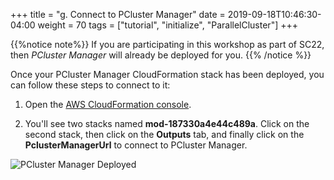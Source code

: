 +++
title = "g. Connect to PCluster Manager"
date = 2019-09-18T10:46:30-04:00
weight = 70
tags = ["tutorial", "initialize", "ParallelCluster"]
+++

{{%notice note%}}
If you are participating in this workshop as part of SC22, then *PCluster Manager* will already be deployed for you. 
{{% /notice %}}

Once your PCluster Manager CloudFormation stack has been deployed, you can follow these steps to connect to it:

1. Open the [AWS CloudFormation console](https://console.aws.amazon.com/cloudformation/home).

2. You'll see two stacks named **mod-187330a4e44c489a**. Click on the second stack, then click on the **Outputs** tab, and finally click on the **PclusterManagerUrl** to connect to PCluster Manager.

![PCluster Manager Deployed](/images/sc22/pcluster-deployed.png)

